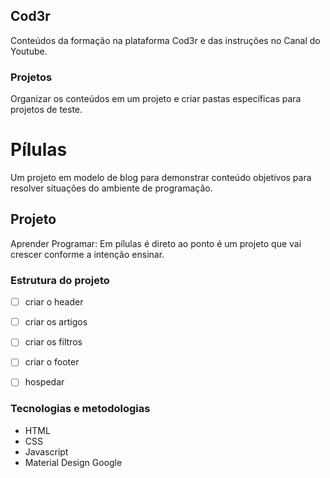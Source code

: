 ## Cod3r

Conteúdos da formação na plataforma Cod3r e das instruções no Canal do Youtube.

### Projetos

Organizar os conteúdos em um projeto e criar pastas específicas para projetos de teste.


# Pílulas

Um projeto em modelo de blog para demonstrar conteúdo objetivos para resolver situações do ambiente de programação.

## Projeto

Aprender Programar: Em pílulas é direto ao ponto é um projeto que vai crescer conforme a intenção ensinar.

### Estrutura do projeto

- [ ] criar o header


- [ ] criar os artigos

- [ ] criar os filtros

- [ ] criar o footer

- [ ] hospedar

### Tecnologias e metodologias

- HTML
- CSS
- Javascript
- Material Design Google